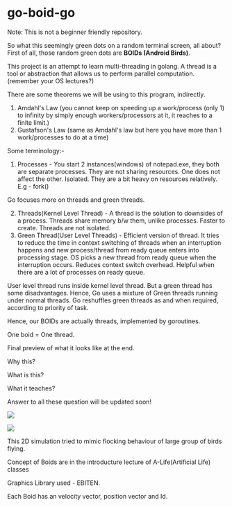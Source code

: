 # go-boid-go

Note: This is not a beginner friendly repository. 

So what this seemingly green dots on a random terminal screen, all about? <br>
First of all, those random green dots are **BOIDs (Android Birds)**. 

This project is an attempt to learn multi-threading in golang. 
A thread is a tool or abstraction that allows us to perform parallel computation. (remember your OS lectures?)

There are some theorems we will be using to this program, indirectly. 
1. Amdahl's Law (you cannot keep on speeding up a work/process (only 1) to infinity by simply enough workers/processors at it, it reaches to a finite limit.)
2. Gustafson's Law (same as Amdahl's law but here you have more than 1 work/processes to do at a time)


Some terminology:-
1. Processes - You start 2 instances(windows) of notepad.exe, they both are separate processes. They are not sharing resources. One does not affect the other. Isolated. They are a bit heavy on resources relatively. E.g - fork()

Go focuses more on threads and green threads. 

2. Threads(Kernel Level Thread) - A thread is the solution to downsides of a process. Threads share memory b/w them, unlike processes. Faster to create. Threads are not isolated. 
3. Green Thread(User Level Threads) - Efficient version of thread. It tries to reduce the time in context switching of threads when an interruption happens and new process/thread from ready queue enters into processing stage. OS picks a new thread from ready queue when the interruption occurs. Reduces context switch overhead. Helpful when there are a lot of processes on ready queue. 


User level thread runs inside kernel level thread. But a green thread has some disadvantages. Hence, Go uses a mixture of Green threads running under normal threads. Go reshuffles green threads as and when required, according to priority of task.

Hence, our BOIDs are actually threads, implemented by goroutines. 

One boid = One thread. 







Final preview of what it looks like at the end. 

Why this?

What is this?

What it teaches?

Answer to all these question will be updated soon!

![](https://user-images.githubusercontent.com/52788043/151409741-ed72f516-ac12-43f5-905e-bd6aa39c2194.gif)

![](https://user-images.githubusercontent.com/52788043/151409751-9bdb3163-6160-4f96-a43b-34c927eb3dde.gif)

This 2D simulation tried to mimic flocking behaviour of large group of birds flying. 

Concept of Boids are in the introducture lecture of A-Life(Artificial Life) classes

Graphics Library used - EBITEN. 

Each Boid has an velocity vector, position vector and Id.


